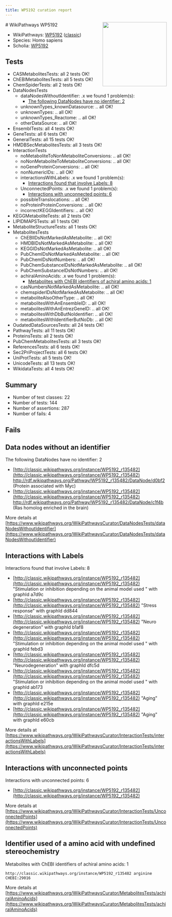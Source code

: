 ```yaml
---
title: WP5192 curation report
---
```


<img style="float: right; width: 200px" src="https://upload.wikimedia.org/wikipedia/commons/thumb/8/83/Wplogo_with_text_500.png/640px-Wplogo_with_text_500.png" />
# WikiPathways WP5192

* WikiPathways: [WP5192](https://wikipathways.org/pathways/WP5192) ([classic](https://classic.wikipathways.org/instance/WP5192))
* Species: Homo sapiens
* Scholia: [WP5192](https://scholia.toolforge.org/wikipathways/WP5192)
## Tests
* CASMetabolitesTests: all 2 tests OK!
* ChEBIMetabolitesTests: all 5 tests OK!
* ChemSpiderTests: all 2 tests OK!
* DataNodesTests
    * dataNodesWithoutIdentifier: .x we found 1 problem(s):
        * [The following DataNodes have no identifier: 2](#d2d32fa1)
    * unknownTypes_knownDatasource: .. all OK!
    * unknownTypes: .. all OK!
    * unknownTypes_Reactome: .. all OK!
    * otherDataSource: .. all OK!
* EnsemblTests: all 4 tests OK!
* GeneTests: all 6 tests OK!
* GeneralTests: all 15 tests OK!
* HMDBSecMetabolitesTests: all 3 tests OK!
* InteractionTests
    * noMetaboliteToNonMetaboliteConversions: .. all OK!
    * noNonMetaboliteToMetaboliteConversions: .. all OK!
    * noGeneProteinConversions: .. all OK!
    * nonNumericIDs: .. all OK!
    * interactionsWithLabels: .x we found 1 problem(s):
        * [Interactions found that involve Labels: 8](#630d267f)
    * UnconnectedPoints: .x we found 1 problem(s):
        * [Interactions with unconnected points: 6](#35a61ade)
    * possibleTranslocations: .. all OK!
    * noProteinProteinConversions: .. all OK!
    * incorrectKEGGIdentifiers: .. all OK!
* KEGGMetaboliteTests: all 2 tests OK!
* LIPIDMAPSTests: all 1 tests OK!
* MetaboliteStructureTests: all 1 tests OK!
* MetabolitesTests
    * ChEBIIDsNotMarkedAsMetabolite: .. all OK!
    * HMDBIDsNotMarkedAsMetabolite: .. all OK!
    * KEGGIDsNotMarkedAsMetabolite: .. all OK!
    * PubChemIDsNotMarkedAsMetabolite: .. all OK!
    * PubChemIDsNotNumbers: .. all OK!
    * PubChemSubstanceIDsNotMarkedAsMetabolite: .. all OK!
    * PubChemSubstanceIDsNotNumbers: .. all OK!
    * achiralAminoAcids: .x we found 1 problem(s):
        * [Metabolites with ChEBI identifiers of achiral amino acids: 1](#9c17608e)
    * casNumbersNotMarkedAsMetabolite: .. all OK!
    * chemspiderIDsNotMarkedAsMetabolite: .. all OK!
    * metaboliteAlsoOtherType: .. all OK!
    * metabolitesWithAnEnsembleID: .. all OK!
    * metabolitesWithAnEntrezGeneID: .. all OK!
    * metabolitesWithDbButNoIdentifier: .. all OK!
    * metabolitesWithIdentifierButNoDb: .. all OK!
* OudatedDataSourcesTests: all 24 tests OK!
* PathwayTests: all 11 tests OK!
* ProteinsTests: all 2 tests OK!
* PubChemMetabolitesTests: all 3 tests OK!
* ReferencesTests: all 6 tests OK!
* Sec2PriProjectTests: all 6 tests OK!
* UniProtTests: all 5 tests OK!
* UnicodeTests: all 13 tests OK!
* WikidataTests: all 4 tests OK!


## Summary

* Number of test classes: 22
* Number of tests: 144
* Number of assertions: 287
* Number of fails: 4

## Fails

<a name="d2d32fa1" />

## Data nodes without an identifier

The following DataNodes have no identifier: 2

* [http://classic.wikipathways.org/instance/WP5192_r135482](http://classic.wikipathways.org/instance/WP5192_r135482) http://rdf.wikipathways.org/Pathway/WP5192_r135482/DataNode/d0bf2 (Protein associated 
with Myc)
* [http://classic.wikipathways.org/instance/WP5192_r135482](http://classic.wikipathways.org/instance/WP5192_r135482) http://rdf.wikipathways.org/Pathway/WP5192_r135482/DataNode/c1f4b (Ras homolog enriched in the brain)


More details at [https://www.wikipathways.org/WikiPathwaysCurator/DataNodesTests/dataNodesWithoutIdentifier](https://www.wikipathways.org/WikiPathwaysCurator/DataNodesTests/dataNodesWithoutIdentifier)

<a name="630d267f" />

## Interactions with Labels

Interactions found that involve Labels: 8

* [http://classic.wikipathways.org/instance/WP5192_r135482](http://classic.wikipathways.org/instance/WP5192_r135482) "Stimulation or inhibition depending on the animal model used " with graphId a7d9c
* [http://classic.wikipathways.org/instance/WP5192_r135482](http://classic.wikipathways.org/instance/WP5192_r135482) "Stress response" with graphId dd844
* [http://classic.wikipathways.org/instance/WP5192_r135482](http://classic.wikipathways.org/instance/WP5192_r135482) "Neuro degeneration" with graphId b1af8
* [http://classic.wikipathways.org/instance/WP5192_r135482](http://classic.wikipathways.org/instance/WP5192_r135482) "Stimulation or inhibition depending on the animal model used " with graphId febd3
* [http://classic.wikipathways.org/instance/WP5192_r135482](http://classic.wikipathways.org/instance/WP5192_r135482) "Neurodegeneration" with graphId dfc5d
* [http://classic.wikipathways.org/instance/WP5192_r135482](http://classic.wikipathways.org/instance/WP5192_r135482) "Stimulation or inhibition depending on the animal model used " with graphId ab173
* [http://classic.wikipathways.org/instance/WP5192_r135482](http://classic.wikipathways.org/instance/WP5192_r135482) "Aging" with graphId e215e
* [http://classic.wikipathways.org/instance/WP5192_r135482](http://classic.wikipathways.org/instance/WP5192_r135482) "Aging" with graphId e60cb


More details at [https://www.wikipathways.org/WikiPathwaysCurator/InteractionTests/interactionsWithLabels](https://www.wikipathways.org/WikiPathwaysCurator/InteractionTests/interactionsWithLabels)

<a name="35a61ade" />

## Interactions with unconnected points

Interactions with unconnected points: 6

* [http://classic.wikipathways.org/instance/WP5192_r135482](http://classic.wikipathways.org/instance/WP5192_r135482)


More details at [https://www.wikipathways.org/WikiPathwaysCurator/InteractionTests/UnconnectedPoints](https://www.wikipathways.org/WikiPathwaysCurator/InteractionTests/UnconnectedPoints)

<a name="9c17608e" />

## Identifier used of a amino acid with undefined stereochemistry

Metabolites with ChEBI identifiers of achiral amino acids: 1
```
http://classic.wikipathways.org/instance/WP5192_r135482 arginine CHEBI:29016
```

More details at [https://www.wikipathways.org/WikiPathwaysCurator/MetabolitesTests/achiralAminoAcids](https://www.wikipathways.org/WikiPathwaysCurator/MetabolitesTests/achiralAminoAcids)

